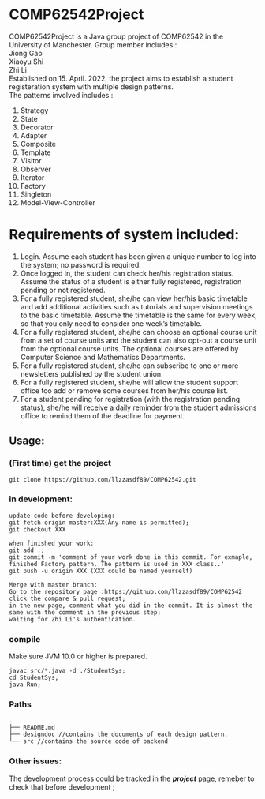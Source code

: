 # COMP62542Project
COMP62542Project is a Java group project of COMP62542 in the University of Manchester.
Group member includes :<br/>
Jiong Gao<br/>
Xiaoyu Shi<br/>
Zhi Li
<br/>
Established on 15. April. 2022, the project aims to establish a student registeration system with multiple design patterns. <br/>
The patterns involved includes : 
1. Strategy
2. State
3. Decorator
4. Adapter
5. Composite
6. Template
7. Visitor
8. Observer
9. Iterator
10. Factory
11. Singleton
12. Model-View-Controller

# Requirements of system included:
1. Login. Assume each student has been given a unique number to log into the system; no
password is required.
2. Once logged in, the student can check her/his registration status. Assume the status of a
student is either fully registered, registration pending or not registered.
3. For a fully registered student, she/he can view her/his basic timetable and add additional
activities such as tutorials and supervision meetings to the basic timetable. Assume the
timetable is the same for every week, so that you only need to consider one week’s timetable.
4. For a fully registered student, she/he can choose an optional course unit from a set of course
units and the student can also opt-out a course unit from the optional course units. The
optional courses are offered by Computer Science and Mathematics Departments.
5. For a fully registered student, she/he can subscribe to one or more newsletters published by
the student union.
6. For a fully registered student, she/he will allow the student support office too add or remove
some courses from her/his course list.
7. For a student pending for registration (with the registration pending status), she/he will
receive a daily reminder from the student admissions office to remind them of the deadline
for payment. 

## Usage:
### (First time) get the project
```
git clone https://github.com/llzzasdf89/COMP62542.git
```

### in development:
```
update code before developing:
git fetch origin master:XXX(Any name is permitted);
git checkout XXX
```
```
when finished your work:
git add .;
git commit -m 'comment of your work done in this commit. For exmaple, finished Factory pattern. The pattern is used in XXX class..' 
git push -u origin XXX (XXX could be named yourself)
```
```
Merge with master branch:
Go to the repository page :https://github.com/llzzasdf89/COMP62542
click the compare & pull request;
in the new page, comment what you did in the commit. It is almost the same with the comment in the previous step;
waiting for Zhi Li's authentication. 
```

### compile
Make sure JVM 10.0 or higher is prepared.
```
javac src/*.java -d ./StudentSys;
cd StudentSys;
java Run;
```

### Paths

```
.
├── README.md
├── designdoc //contains the documents of each design pattern. 
└── src //contains the source code of backend

```
### Other issues:
The development process could be tracked in the **_project_** page, remeber to check that before development ;